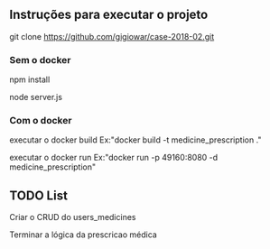 ## Instruções para executar o projeto

git clone https://github.com/gigiowar/case-2018-02.git

### Sem o docker
npm install

node server.js

### Com o docker

executar o docker build Ex:"docker build -t medicine_prescription ."

executar o docker run Ex:"docker run -p 49160:8080 -d medicine_prescription"

## TODO List
Criar o CRUD do users_medicines

Terminar a lógica da prescricao médica
